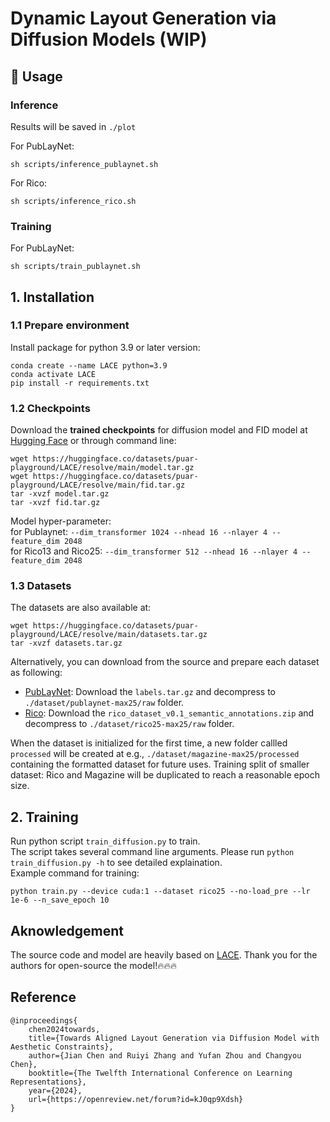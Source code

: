 # Dynamic Layout Generation via Diffusion Models (WIP)

## 🚀 Usage
### Inference
Results will be saved in `./plot`

For PubLayNet:
```
sh scripts/inference_publaynet.sh
```
For Rico:
```
sh scripts/inference_rico.sh
```


### Training
For PubLayNet:
```
sh scripts/train_publaynet.sh
```

## 1. Installation
### 1.1 Prepare environment
Install package for python 3.9 or later version:
```
conda create --name LACE python=3.9
conda activate LACE
pip install -r requirements.txt
```

### 1.2 Checkpoints
Download the **trained checkpoints** for diffusion model and FID model at [Hugging Face](https://huggingface.co/datasets/puar-playground/LACE/tree/main) or through command line:
```
wget https://huggingface.co/datasets/puar-playground/LACE/resolve/main/model.tar.gz
wget https://huggingface.co/datasets/puar-playground/LACE/resolve/main/fid.tar.gz
tar -xvzf model.tar.gz
tar -xvzf fid.tar.gz
```
Model hyper-parameter:<br />
for Publaynet: `--dim_transformer 1024 --nhead 16 --nlayer 4 --feature_dim 2048` <br />
for Rico13 and Rico25: `--dim_transformer 512 --nhead 16 --nlayer 4 --feature_dim 2048` <br />

### 1.3 Datasets
The datasets are also available at:
```
wget https://huggingface.co/datasets/puar-playground/LACE/resolve/main/datasets.tar.gz
tar -xvzf datasets.tar.gz
```
Alternatively, you can download from the source and prepare each dataset as following:
* [PubLayNet](https://developer.ibm.com/exchanges/data/all/publaynet/): Download the `labels.tar.gz` and decompress to `./dataset/publaynet-max25/raw` folder. <br />
* [Rico](https://www.kaggle.com/datasets/onurgunes1993/rico-dataset): Download the `rico_dataset_v0.1_semantic_annotations.zip` and decompress to `./dataset/rico25-max25/raw` folder. <br />

When the dataset is initialized for the first time, a new folder callled `processed` will be created at e.g., `./dataset/magazine-max25/processed` containing the formatted dataset for future uses. Training split of smaller dataset: Rico and Magazine will be duplicated to reach a reasonable epoch size.


## 2. Training
Run python script `train_diffusion.py` to train.<br />
The script takes several command line arguments. Please run `python train_diffusion.py -h` to see detailed explaination.<br />
Example command for training:<br />
```
python train.py --device cuda:1 --dataset rico25 --no-load_pre --lr 1e-6 --n_save_epoch 10
```

## Aknowledgement
The source code and model are heavily based on [LACE](https://github.com/puar-playground/LACE).
Thank you for the authors for open-source the model!🔥🔥🔥


## Reference
```
@inproceedings{
    chen2024towards,
    title={Towards Aligned Layout Generation via Diffusion Model with Aesthetic Constraints},
    author={Jian Chen and Ruiyi Zhang and Yufan Zhou and Changyou Chen},
    booktitle={The Twelfth International Conference on Learning Representations},
    year={2024},
    url={https://openreview.net/forum?id=kJ0qp9Xdsh}
}
```